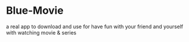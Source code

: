 # Blue-Movie
a real app to download and use for have fun with your friend and yourself with watching movie &amp; series
